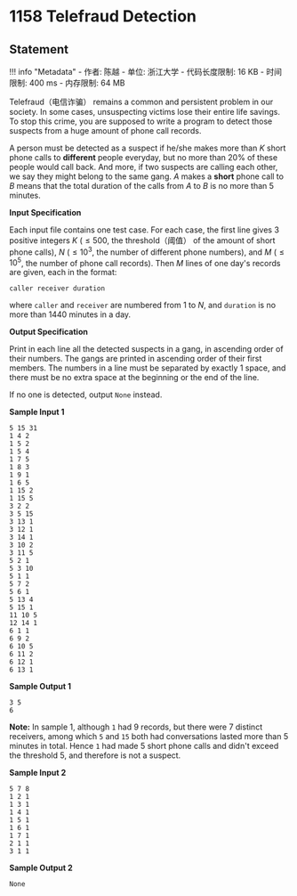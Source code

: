 
# 1158 Telefraud Detection

## Statement

!!! info "Metadata"
    - 作者: 陈越
    - 单位: 浙江大学
    - 代码长度限制: 16 KB
    - 时间限制: 400 ms
    - 内存限制: 64 MB

Telefraud（电信诈骗） remains a common and persistent problem in our society.  In some cases, unsuspecting victims lose their entire life savings.  To stop this crime, you are supposed to write a program to detect those suspects from a huge amount of phone call records.

A person must be detected as a suspect if he/she makes more than $K$ short phone calls to **different** people everyday, but no more than 20% of these people would call back.  And more, if two suspects are calling each other, we say they might belong to the same gang.  $A$ makes a **short** phone call to $B$ means that the total duration of the calls from $A$ to $B$ is no more than 5 minutes.

**Input Specification**

Each input file contains one test case. For each case, the first line gives 3 positive integers $K$ ($\le 500$, the threshold（阈值） of the amount of short phone calls), $N$ ($\le 10^3$, the number of different phone numbers), and $M$ ($\le 10^5$, the number of phone call records).  Then $M$ lines of one day's records are given, each in the format:
```
caller receiver duration
```

where `caller` and `receiver` are numbered from 1 to $N$, and `duration` is no more than 1440 minutes in a day.

**Output Specification**

Print in each line all the detected suspects in a gang, in ascending order of their numbers.  The gangs are printed in ascending order of their first members.  The numbers in a line must be separated by exactly 1 space, and there must be no extra space at the beginning or the end of the line.

If no one is detected, output `None` instead.

**Sample Input 1**
```plaintext
5 15 31
1 4 2
1 5 2
1 5 4
1 7 5
1 8 3
1 9 1
1 6 5
1 15 2
1 15 5
3 2 2
3 5 15
3 13 1
3 12 1
3 14 1
3 10 2
3 11 5
5 2 1
5 3 10
5 1 1
5 7 2
5 6 1
5 13 4
5 15 1
11 10 5
12 14 1
6 1 1
6 9 2
6 10 5
6 11 2
6 12 1
6 13 1
```

**Sample Output 1**
```plaintext
3 5
6
```
**Note:** In sample 1, although `1` had 9 records, but there were 7 distinct receivers, among which `5` and `15` both had conversations lasted more than 5 minutes in total.  Hence `1` had made 5 short phone calls and didn't exceed the threshold 5, and therefore is not a suspect.

**Sample Input 2**
```plaintext
5 7 8
1 2 1
1 3 1
1 4 1
1 5 1
1 6 1
1 7 1
2 1 1
3 1 1
```

**Sample Output 2**
```plaintext
None
```


